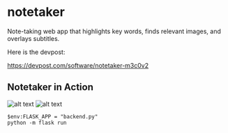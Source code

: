 # notetaker
Note-taking web app that highlights key words, finds relevant images, and overlays subtitles.

Here is the devpost:

https://devpost.com/software/notetaker-m3c0v2

## Notetaker in Action

![alt text](https://challengepost-s3-challengepost.netdna-ssl.com/photos/production/software_photos/000/920/917/datas/original.PNG "Logo Title Text 1")
![alt text](https://challengepost-s3-challengepost.netdna-ssl.com/photos/production/software_photos/000/920/918/datas/original.PNG "Logo Title Text 1")


```
$env:FLASK_APP = "backend.py"
python -m flask run
```
